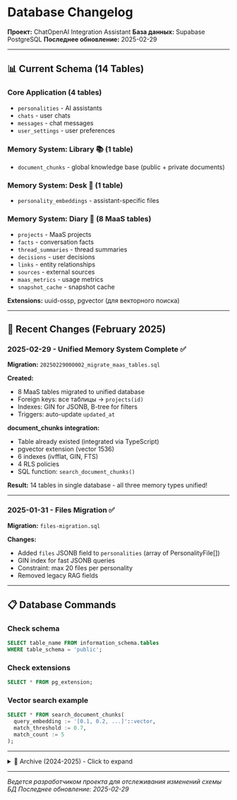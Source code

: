 # Database Changelog

**Проект:** ChatOpenAI Integration Assistant
**База данных:** Supabase PostgreSQL
**Последнее обновление:** 2025-02-29

---

## 📊 Current Schema (14 Tables)

### Core Application (4 tables)
- `personalities` - AI assistants
- `chats` - user chats
- `messages` - chat messages
- `user_settings` - user preferences

### Memory System: Library 📚 (1 table)
- `document_chunks` - global knowledge base (public + private documents)

### Memory System: Desk 💼 (1 table)
- `personality_embeddings` - assistant-specific files

### Memory System: Diary 📓 (8 MaaS tables)
- `projects` - MaaS projects
- `facts` - conversation facts
- `thread_summaries` - thread summaries
- `decisions` - user decisions
- `links` - entity relationships
- `sources` - external sources
- `maas_metrics` - usage metrics
- `snapshot_cache` - snapshot cache

**Extensions:** uuid-ossp, pgvector (для векторного поиска)

---

## 🚀 Recent Changes (February 2025)

### 2025-02-29 - Unified Memory System Complete ✅

**Migration:** `20250229000002_migrate_maas_tables.sql`

**Created:**
- 8 MaaS tables migrated to unified database
- Foreign keys: все таблицы → `projects(id)`
- Indexes: GIN for JSONB, B-tree for filters
- Triggers: auto-update `updated_at`

**document_chunks integration:**
- Table already existed (integrated via TypeScript)
- pgvector extension (vector 1536)
- 6 indexes (ivfflat, GIN, FTS)
- 4 RLS policies
- SQL function: `search_document_chunks()`

**Result:** 14 tables in single database - all three memory types unified!

---

### 2025-01-31 - Files Migration ✅

**Migration:** `files-migration.sql`

**Changes:**
- Added `files` JSONB field to `personalities` (array of PersonalityFile[])
- GIN index for fast JSONB queries
- Constraint: max 20 files per personality
- Removed legacy RAG fields

---

## 📋 Database Commands

### Check schema
```sql
SELECT table_name FROM information_schema.tables
WHERE table_schema = 'public';
```

### Check extensions
```sql
SELECT * FROM pg_extension;
```

### Vector search example
```sql
SELECT * FROM search_document_chunks(
  query_embedding := '[0.1, 0.2, ...]'::vector,
  match_threshold := 0.7,
  match_count := 5
);
```

---

<details>
<summary>📁 Archive (2024-2025) - Click to expand</summary>

## 📅 История миграций (Archive)

### 🔄 Начальные миграции (ранняя разработка)

#### 2025-01-XX - Базовая структура
```sql
-- Создание основных таблиц: users, user_settings, chats, messages
-- RLS (Row Level Security) политики
-- Базовые индексы
```

**Статус:** ✅ Применено
**Описание:** Фундаментальная структура для чатов и пользователей

#### 2025-01-XX - Добавление personalities
```sql
-- Таблица personalities для кастомных ассистентов
-- Связь с OpenAI assistant_id
-- Поля: name, prompt, has_memory, openai_assistant_id
```

**Статус:** ✅ Применено
**Описание:** Система персонализированных ассистентов

### 🔄 Экспериментальные миграции (множественные итерации)

#### 2025-01-XX - Эксперименты с шифрованием
- Несколько попыток реализации шифрования API ключей
- Различные подходы к хранению зашифрованных данных
- **Статус:** 🔄 Множественные откаты и переделки

#### 2025-01-XX - Оптимизация индексов
- Эксперименты с индексами для производительности
- Различные стратегии индексации chat_id, user_id
- **Статус:** 🔄 Итеративные улучшения

### 📁 Неактуальные миграции (файлы в репозитории)

#### `20250830143000_add_rag_support.sql`
**Статус:** ❌ НЕ ИСПОЛЬЗУЕТСЯ (устарела)
**Назначение:** Старая RAG архитектура - заменена на OpenAI Files

#### `20250830160000_add_assistants_support.sql`
**Статус:** ❌ НЕ ИСПОЛЬЗУЕТСЯ (устарела)
**Назначение:** Заменена на новую files JSONB архитектуру

### ⚠️ Известные проблемы и откаты

#### Проблема с шифрованием API ключей
- **Проблема:** Множественные попытки реализации правильного шифрования
- **Решение:** Итеративное улучшение до стабильной версии
- **Статус:** ✅ Решено в финальной версии

#### Конфликты миграций
- **Проблема:** Пересекающиеся изменения при экспериментах
- **Решение:** Откаты к стабильному состоянию
- **Статус:** ✅ Очищено

### 📊 Detailed Schema (Archive)

#### `personalities` - настраиваемые ассистенты OpenAI
```sql
personalities {
  id: UUID PRIMARY KEY
  user_id: UUID → auth.users (NOT NULL)
  name: TEXT (NOT NULL)
  description: TEXT
  prompt: TEXT (NOT NULL)
  is_active: BOOLEAN DEFAULT true
  has_memory: BOOLEAN DEFAULT true
  files: JSONB DEFAULT '[]'
  file_instruction: TEXT
  openai_assistant_id: TEXT
  openai_file_id: TEXT

  -- Legacy RAG fields (removed):
  -- file_name, file_content, uploaded_at
  -- chunk_size, top_chunks, embedding_model

  created_at: TIMESTAMP DEFAULT NOW()
  updated_at: TIMESTAMP DEFAULT NOW()
}

-- Индексы:
-- personalities_user_id_idx (на user_id для RLS)
-- personalities_active_idx (на is_active WHERE is_active = true)
-- personalities_assistant_id_idx (на openai_assistant_id)
```

#### `document_chunks` - БИБЛИОТЕКА 📚
```sql
document_chunks {
  id: UUID PRIMARY KEY
  user_id: UUID (nullable - для публичных документов)
  is_public: BOOLEAN
  project_id: UUID

  content: TEXT
  embedding: VECTOR(1536)

  file_name: TEXT
  file_type: TEXT
  metadata: JSONB

  created_at: TIMESTAMPTZ
  updated_at: TIMESTAMPTZ
}
```

#### MaaS Tables - ДНЕВНИК 📓

##### `projects`
```sql
projects {
  id: UUID PRIMARY KEY
  user_id: TEXT NOT NULL
  name: TEXT NOT NULL
  mission: TEXT
  goals: TEXT[]
  is_default: BOOLEAN DEFAULT false
  status: TEXT DEFAULT 'active'
  created_at: TIMESTAMPTZ
  updated_at: TIMESTAMPTZ
}
```

##### `facts`
```sql
facts {
  id: UUID PRIMARY KEY
  project_id: UUID → projects(id)
  session_id: TEXT
  user_id: TEXT

  subject: TEXT NOT NULL
  value: JSONB NOT NULL
  level: TEXT DEFAULT 'fact'
  source_type: TEXT DEFAULT 'inferred'

  confidence: NUMERIC(3,2) DEFAULT 1.0
  importance: INTEGER DEFAULT 5

  tags: TEXT[]
  metadata: JSONB
  is_active: BOOLEAN DEFAULT true

  created_at: TIMESTAMPTZ
  updated_at: TIMESTAMPTZ
}
```

##### `thread_summaries`
```sql
thread_summaries {
  id: UUID PRIMARY KEY
  project_id: UUID → projects(id)
  session_id: TEXT
  thread_id: TEXT

  summary_text: TEXT NOT NULL
  summary_type: TEXT DEFAULT 'auto'

  message_count: INTEGER DEFAULT 0
  token_count: INTEGER DEFAULT 0

  first_message_at: TIMESTAMPTZ
  last_message_at: TIMESTAMPTZ

  keywords: TEXT[]
  topics: JSONB
  metadata: JSONB

  created_at: TIMESTAMPTZ
  updated_at: TIMESTAMPTZ
}
```

##### `decisions`
```sql
decisions {
  id: UUID PRIMARY KEY
  project_id: UUID → projects(id)
  session_id: TEXT

  decision_text: TEXT NOT NULL
  decision_type: TEXT NOT NULL

  status: TEXT DEFAULT 'pending'
  outcome: TEXT
  priority: TEXT DEFAULT 'medium'

  due_date: TIMESTAMPTZ
  completed_at: TIMESTAMPTZ

  tags: TEXT[]
  metadata: JSONB

  created_at: TIMESTAMPTZ
  updated_at: TIMESTAMPTZ
}
```

##### `links`
```sql
links {
  id: UUID PRIMARY KEY
  project_id: UUID → projects(id)

  source_type: TEXT NOT NULL
  source_id: UUID NOT NULL

  target_type: TEXT NOT NULL
  target_id: UUID NOT NULL

  link_type: TEXT NOT NULL

  strength: NUMERIC(3,2) DEFAULT 1.0
  metadata: JSONB

  created_at: TIMESTAMPTZ
}
```

##### `sources`
```sql
sources {
  id: UUID PRIMARY KEY
  project_id: UUID → projects(id)

  source_type: TEXT NOT NULL
  source_url: TEXT
  source_title: TEXT
  source_content: TEXT
  source_excerpt: TEXT

  author: TEXT
  published_at: TIMESTAMPTZ
  accessed_at: TIMESTAMPTZ DEFAULT NOW()

  credibility_score: NUMERIC(3,2) DEFAULT 0.5

  tags: TEXT[]
  metadata: JSONB

  created_at: TIMESTAMPTZ
  updated_at: TIMESTAMPTZ
}
```

##### `maas_metrics`
```sql
maas_metrics {
  id: UUID PRIMARY KEY
  project_id: UUID → projects(id)

  metric_type: TEXT NOT NULL
  metric_value: NUMERIC
  metric_unit: TEXT

  entity_type: TEXT
  entity_id: UUID

  metadata: JSONB
  recorded_at: TIMESTAMPTZ DEFAULT NOW()
}
```

##### `snapshot_cache`
```sql
snapshot_cache {
  id: UUID PRIMARY KEY
  project_id: UUID → projects(id)
  session_id: TEXT

  snapshot_type: TEXT NOT NULL
  snapshot_data: JSONB NOT NULL

  version: INTEGER DEFAULT 1
  size_bytes: INTEGER

  expires_at: TIMESTAMPTZ
  last_accessed_at: TIMESTAMPTZ DEFAULT NOW()
  access_count: INTEGER DEFAULT 0

  metadata: JSONB
  created_at: TIMESTAMPTZ
}
```

### JSONB структуры

#### PersonalityFile (в personalities.files)
```typescript
{
  openai_file_id: string;
  file_name: string;
  file_size: number;
  file_type: string;
  status: 'uploading' | 'processing' | 'ready' | 'error';
  uploaded_at: string;
  error_message?: string;
}
```

</details>

---

*Ведется разработчиком проекта для отслеживания изменений схемы БД*
*Последнее обновление: 2025-02-29*
